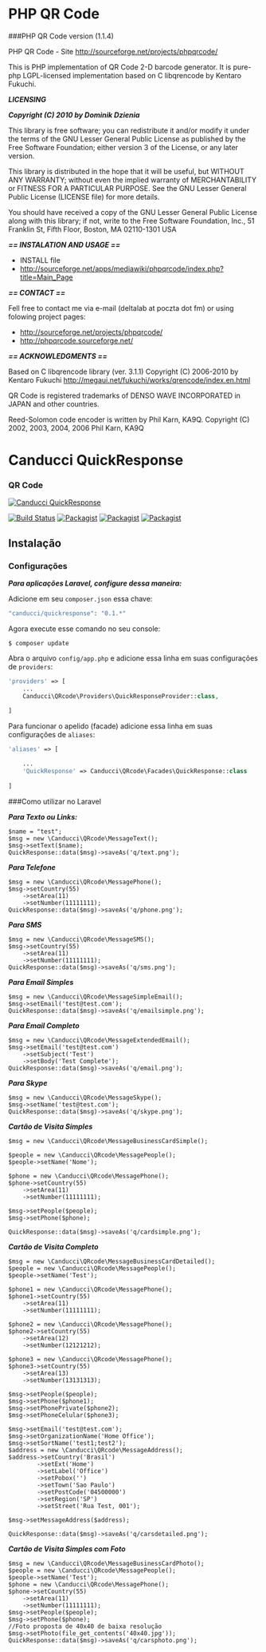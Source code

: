# PHP QR Code 

###PHP QR Code version (1.1.4)

PHP QR Code - Site http://sourceforge.net/projects/phpqrcode/ 

This is PHP implementation of QR Code 2-D barcode generator. It is pure-php
LGPL-licensed implementation based on C libqrencode by Kentaro Fukuchi.

___LICENSING___

___Copyright (C) 2010 by Dominik Dzienia___ 

This library is free software; you can redistribute it and/or modify it under
the terms of the GNU Lesser General Public License as published by the Free
Software Foundation; either version 3 of the License, or any later version.

This library is distributed in the hope that it will be useful, but WITHOUT ANY
WARRANTY; without even the implied warranty of MERCHANTABILITY or FITNESS FOR A
PARTICULAR PURPOSE. See the GNU Lesser General Public License (LICENSE file)
for more details.

You should have received a copy of the GNU Lesser General Public License along
with this library; if not, write to the Free Software Foundation, Inc., 51
Franklin St, Fifth Floor, Boston, MA 02110-1301 USA

___== INSTALATION AND USAGE ==___

 * INSTALL file
 * http://sourceforge.net/apps/mediawiki/phpqrcode/index.php?title=Main_Page

___== CONTACT ==___

Fell free to contact me via e-mail (deltalab at poczta dot fm) or using
folowing project pages:

 * http://sourceforge.net/projects/phpqrcode/
 * http://phpqrcode.sourceforge.net/
  
___== ACKNOWLEDGMENTS ==___

Based on C libqrencode library (ver. 3.1.1) 
Copyright (C) 2006-2010 by Kentaro Fukuchi
http://megaui.net/fukuchi/works/qrencode/index.en.html

QR Code is registered trademarks of DENSO WAVE INCORPORATED in JAPAN and other
countries.

Reed-Solomon code encoder is written by Phil Karn, KA9Q.
Copyright (C) 2002, 2003, 2004, 2006 Phil Karn, KA9Q

# Canducci QuickResponse

### QR Code

[![Canducci QuickResponse](http://i666.photobucket.com/albums/vv25/netdragoon/pacote_zpsvgkl4fbt.png)](https://packagist.org/packages/canducci/quickresponse)

[![Build Status](https://travis-ci.org/netdragoon/phpqrcode.svg)](https://travis-ci.org/netdragoon/phpqrcode)
[![Packagist](https://img.shields.io/packagist/dt/canducci/quickresponse.svg?style=flat)](https://packagist.org/packages/canducci/quickresponse)
[![Packagist](https://img.shields.io/packagist/l/canducci/quickresponse.svg)](https://packagist.org/packages/canducci/quickresponse)
[![Packagist](https://img.shields.io/packagist/v/canducci/quickresponse.svg?label=version)](https://packagist.org/packages/canducci/quickresponse)

## Instalação

### Configurações

___Para aplicações Laravel, configure dessa maneira:___

Adicione em seu `composer.json` essa chave:

```PHP
"canducci/quickresponse": "0.1.*"
```

Agora execute esse comando no seu console:

    $ composer update


Abra o arquivo `config/app.php` e adicione essa linha em suas configurações de `providers`:

```PHP
'providers' => [
    ...    
    Canducci\QRcode\Providers\QuickResponseProvider::class,
    
]
```

Para funcionar o apelido (facade) adicione essa linha em suas configurações de `aliases`:
```PHP
'aliases' => [

    ...
    'QuickResponse' => Canducci\QRcode\Facades\QuickResponse::class
    
]
```

###Como utilizar no Laravel

___Para Texto ou Links:___

    $name = "test";
    $msg = new \Canducci\QRcode\MessageText();
    $msg->setText($name);
    QuickResponse::data($msg)->saveAs('q/text.png');
    
___Para Telefone___
    
    $msg = new \Canducci\QRcode\MessagePhone();
    $msg->setCountry(55)
        ->setArea(11)
        ->setNumber(11111111);
    QuickResponse::data($msg)->saveAs('q/phone.png');
    
___Para SMS___
    
    $msg = new \Canducci\QRcode\MessageSMS();
    $msg->setCountry(55)
        ->setArea(11)
        ->setNumber(11111111);
    QuickResponse::data($msg)->saveAs('q/sms.png');    
	

___Para Email Simples___

    $msg = new \Canducci\QRcode\MessageSimpleEmail();
    $msg->setEmail('test@test.com');
    QuickResponse::data($msg)->saveAs('q/emailsimple.png');
        
___Para Email Completo___
    
    $msg = new \Canducci\QRcode\MessageExtendedEmail();
    $msg->setEmail('test@test.com')
        ->setSubject('Test')
        ->setBody('Test Complete');
    QuickResponse::data($msg)->saveAs('q/email.png');

___Para Skype___

    $msg = new \Canducci\QRcode\MessageSkype();
    $msg->setName('test@test.com');
    QuickResponse::data($msg)->saveAs('q/skype.png');

___Cartão de Visita Simples___

    $msg = new \Canducci\QRcode\MessageBusinessCardSimple();
    
    $people = new \Canducci\QRcode\MessagePeople();
    $people->setName('Nome');
    
    $phone = new \Canducci\QRcode\MessagePhone();
    $phone->setCountry(55)
        ->setArea(11)
        ->setNumber(11111111);
        
    $msg->setPeople($people);
    $msg->setPhone($phone);
    
    QuickResponse::data($msg)->saveAs('q/cardsimple.png');
    
___Cartão de Visita Completo___

    $msg = new \Canducci\QRcode\MessageBusinessCardDetailed();
    $people = new \Canducci\QRcode\MessagePeople();
    $people->setName('Test');
    
    $phone1 = new \Canducci\QRcode\MessagePhone();
    $phone1->setCountry(55)
        ->setArea(11)
        ->setNumber(11111111);
        
    $phone2 = new \Canducci\QRcode\MessagePhone();
    $phone2->setCountry(55)
        ->setArea(12)
        ->setNumber(12121212);
        
    $phone3 = new \Canducci\QRcode\MessagePhone();
    $phone3->setCountry(55)
        ->setArea(13)
        ->setNumber(13131313);
        
    $msg->setPeople($people);
    $msg->setPhone($phone1);
    $msg->setPhonePrivate($phone2);
    $msg->setPhoneCelular($phone3);
    
    $msg->setEmail('test@test.com');
    $msg->setOrganizationName('Home Office');
    $msg->setSortName('test1;test2');
    $address = new \Canducci\QRcode\MessageAddress();
    $address->setCountry('Brasil')
            ->setExt('Home')
            ->setLabel('Office')
            ->setPobox('')
            ->setTown('Sao Paulo')
            ->setPostCode('04500000')
            ->setRegion('SP')
            ->setStreet('Rua Test, 001');
            
    $msg->setMessageAddress($address);
    
    QuickResponse::data($msg)->saveAs('q/carsdetailed.png');
    
___Cartão de Visita Simples com Foto___

    $msg = new \Canducci\QRcode\MessageBusinessCardPhoto();
    $people = new \Canducci\QRcode\MessagePeople();
    $people->setName('Test');
    $phone = new \Canducci\QRcode\MessagePhone();
    $phone->setCountry(55)
        ->setArea(11)
        ->setNumber(11111111);
    $msg->setPeople($people);
    $msg->setPhone($phone);
    //Foto proposta de 40x40 de baixa resolução 
    $msg->setPhoto(file_get_contents('40x40.jpg'));
    QuickResponse::data($msg)->saveAs('q/carsphoto.png');